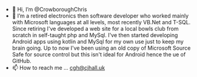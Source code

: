- 👋 Hi, I’m @CrowboroughChris
- 👀 I’m a retired electronics then software developer who worked mainly with Microsoft languages at all levels, most recently VB.Net and T-SQL.
Since retiring I've developed a web site for a local bowls club from scratch in self-taught php and MySql. I've then started developing Android apps using kotlin and MySql for my own use just to keep my brain going.
Up to now I've been using an old copy of Microsoft Source Safe for source control but this isn't ideal for Android hence the ue of GitHub.
- 📫 How to reach me ... cgh@cjhall.uk
<!---
CrowboroughChris/CrowboroughChris is a ✨ special ✨ repository because its `README.md` (this file) appears on your GitHub profile.
You can click the Preview link to take a look at your changes.
--->
